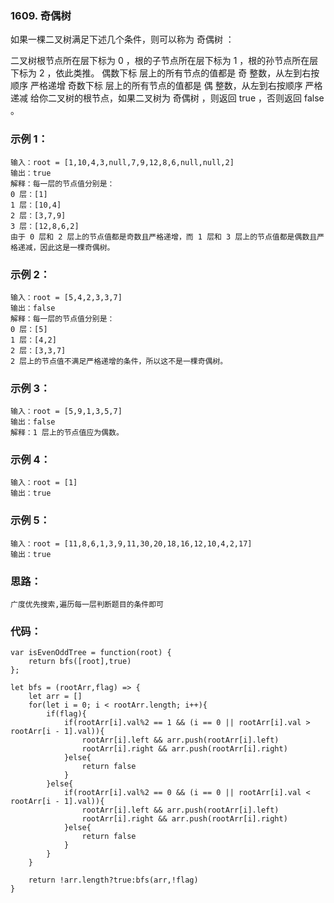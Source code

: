 ### 1609. 奇偶树
如果一棵二叉树满足下述几个条件，则可以称为 奇偶树 ：

二叉树根节点所在层下标为 0 ，根的子节点所在层下标为 1 ，根的孙节点所在层下标为 2 ，依此类推。
偶数下标 层上的所有节点的值都是 奇 整数，从左到右按顺序 严格递增
奇数下标 层上的所有节点的值都是 偶 整数，从左到右按顺序 严格递减
给你二叉树的根节点，如果二叉树为 奇偶树 ，则返回 true ，否则返回 false 。

### 示例 1：
    输入：root = [1,10,4,3,null,7,9,12,8,6,null,null,2]
    输出：true
    解释：每一层的节点值分别是：
    0 层：[1]
    1 层：[10,4]
    2 层：[3,7,9]
    3 层：[12,8,6,2]
    由于 0 层和 2 层上的节点值都是奇数且严格递增，而 1 层和 3 层上的节点值都是偶数且严格递减，因此这是一棵奇偶树。

### 示例 2：
    输入：root = [5,4,2,3,3,7]
    输出：false
    解释：每一层的节点值分别是：
    0 层：[5]
    1 层：[4,2]
    2 层：[3,3,7]
    2 层上的节点值不满足严格递增的条件，所以这不是一棵奇偶树。

### 示例 3：
    输入：root = [5,9,1,3,5,7]
    输出：false
    解释：1 层上的节点值应为偶数。

### 示例 4：
    输入：root = [1]
    输出：true

### 示例 5：
    输入：root = [11,8,6,1,3,9,11,30,20,18,16,12,10,4,2,17]
    输出：true

### 思路：
    广度优先搜索,遍历每一层判断题目的条件即可

### 代码：
    var isEvenOddTree = function(root) {
        return bfs([root],true)
    };

    let bfs = (rootArr,flag) => {
        let arr = []
        for(let i = 0; i < rootArr.length; i++){
            if(flag){
                if(rootArr[i].val%2 == 1 && (i == 0 || rootArr[i].val > rootArr[i - 1].val)){
                    rootArr[i].left && arr.push(rootArr[i].left)
                    rootArr[i].right && arr.push(rootArr[i].right)
                }else{
                    return false
                }
            }else{
                if(rootArr[i].val%2 == 0 && (i == 0 || rootArr[i].val < rootArr[i - 1].val)){
                    rootArr[i].left && arr.push(rootArr[i].left)
                    rootArr[i].right && arr.push(rootArr[i].right)
                }else{
                    return false
                }
            }                                                             
        }

        return !arr.length?true:bfs(arr,!flag)  
    }


